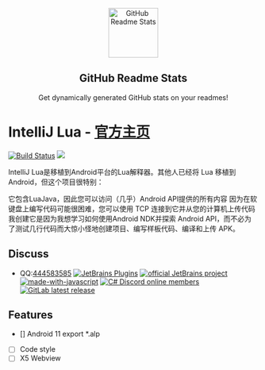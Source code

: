
<p align="center">
 <img width="100px" src="https://i0.hdslb.com/bfs/album/967c56c11d67e4fb632ff9b5eb079599ae79dc6f.png" align="center" alt="GitHub Readme Stats" />
 <h2 align="center">GitHub Readme Stats</h2>
 <p align="center">Get dynamically generated GitHub stats on your readmes!</p>
</p>

IntelliJ Lua - [官方主页](https://likefr.com)
=========================
<p align="left">
    <a href='https://travis-ci.org/meolu/walle-web'><img src='https://travis-ci.org/meolu/walle-web.svg?branch=master' alt="Build Status"></a>  
    <a href='https://gitter.im/meolu/walle-web'><img src='https://badges.gitter.im/Join%20Chat.svg'></a>
</p>

IntelliJ Lua是移植到Android平台的Lua解释器。其他人已经将 Lua 移植到 Android，但这个项目很特别：

它包含LuaJava，因此您可以访问（几乎）Android API提供的所有内容
因为在软键盘上编写代码可能很困难，您可以使用 TCP 连接到它并从您的计算机上传代码
我创建它是因为我想学习如何使用Android NDK并探索 Android API，而不必为了测试几行代码而大惊小怪地创建项目、编写样板代码、编译和上传 APK。
## Discuss
 - QQ:[444583585](https://qm.qq.com/cgi-bin/qm/qr?k=L_IivoH9Y5BCtZ6ntIDu7U1aj_cTdCXK)
[![JetBrains Plugins](https://img.shields.io/jetbrains/plugin/v/9630-a8translate.svg)](https://plugins.jetbrains.com/)
[![official JetBrains project](http://jb.gg/badges/official.svg)](https://confluence.jetbrains.com/display/ALL/JetBrains+on+GitHub)
[![made-with-javascript](https://img.shields.io/badge/Made%20with-JavaScript-1f425f.svg)](https://www.javascript.com)
[![C# Discord online members](https://badgen.net/discord/online-members/csharp)](https://discord.gg/csharp)
[![GitLab latest release](https://badgen.net/gitlab/release/NickBusey/HomelabOS/)](https://gitlab.com/Likefr/IntelliJ-Lua)




## Features 
 - [] Android 11 export *.alp
 - [ ] Code style
 - [ ] X5 Webview
